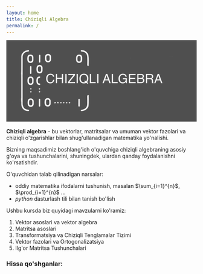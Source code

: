```yaml
---
layout: home
title: Chiziqli Algebra
permalink: /
---
```


<center><img src="assets/logo.png" ></center>


**Chiziqli algebra** - bu vektorlar, matritsalar va umuman vektor fazolari va chiziqli o'zgarishlar bilan shug'ullanadigan matematika yo'nalishi. 

Bizning maqsadimiz boshlang'ich o'quvchiga chiziqli algebraning asosiy g'oya va tushunchalarini, shuningdek, ulardan qanday foydalanishni ko'rsatishdir.

O'quvchidan talab qilinadigan narsalar:
- oddiy matematika ifodalarni tushunish, masalan $\sum_{i=1}^{n}$, $\prod_{i=1}^{n}$ ...
- *python* dasturlash tili bilan tanish bo'lish



Ushbu kursda biz quyidagi mavzularni ko'ramiz:
1. Vektor asoslari va vektor algebra
2. Matritsa asoslari
3. Transformatsiya va Chiziqli Tenglamalar Tizimi
4. Vektor fazolari va Ortogonalizatsiya
5. Ilg'or Matritsa Tushunchalari

### Hissa qo'shganlar:

